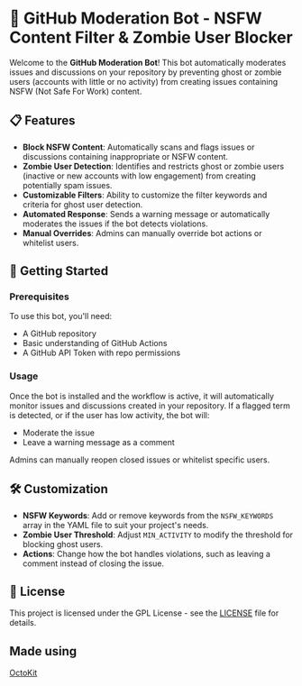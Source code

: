 # 🚨 GitHub Moderation Bot - NSFW Content Filter & Zombie User Blocker

Welcome to the **GitHub Moderation Bot**! This bot automatically moderates issues and discussions on your repository by preventing ghost or zombie users (accounts with little or no activity) from creating issues containing NSFW (Not Safe For Work) content.

## 📋 Features

- **Block NSFW Content**: Automatically scans and flags issues or discussions containing inappropriate or NSFW content.
- **Zombie User Detection**: Identifies and restricts ghost or zombie users (inactive or new accounts with low engagement) from creating potentially spam issues.
- **Customizable Filters**: Ability to customize the filter keywords and criteria for ghost user detection.
- **Automated Response**: Sends a warning message or automatically moderates the issues if the bot detects violations.
- **Manual Overrides**: Admins can manually override bot actions or whitelist users.

## 🚀 Getting Started

### Prerequisites

To use this bot, you'll need:

- A GitHub repository
- Basic understanding of GitHub Actions
- A GitHub API Token with repo permissions

### Usage

Once the bot is installed and the workflow is active, it will automatically monitor issues and discussions created in your repository. If a flagged term is detected, or if the user has low activity, the bot will:

- Moderate the issue
- Leave a warning message as a comment

Admins can manually reopen closed issues or whitelist specific users.

## 🛠 Customization

- **NSFW Keywords**: Add or remove keywords from the `NSFW_KEYWORDS` array in the YAML file to suit your project's needs.
- **Zombie User Threshold**: Adjust `MIN_ACTIVITY` to modify the threshold for blocking ghost users.
- **Actions**: Change how the bot handles violations, such as leaving a comment instead of closing the issue.

## 📄 License

This project is licensed under the GPL License - see the [LICENSE](LICENSE) file for details.

## Made using

[OctoKit](https://github.com/khornberg/octokit.py)
